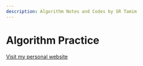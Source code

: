 ```yaml
---
description: Algorithm Notes and Codes by SR Tamim
---
```


# Algorithm Practice

[Visit my personal website](https://sr-tamim.vercel.app/)
